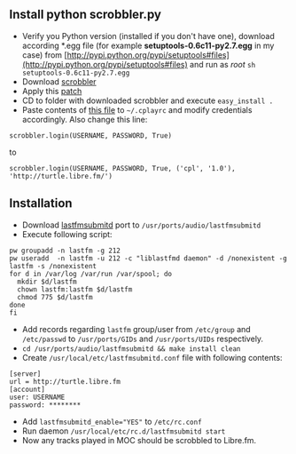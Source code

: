 ## Install python scrobbler.py

- Verify you Python version (installed if you don't have one), download according *.egg file (for example **setuptools-0.6c11-py2.7.egg** in my case) from [http://pypi.python.org/pypi/setuptools#files](http://pypi.python.org/pypi/setuptools#files) and run as *root* `sh setuptools-0.6c11-py2.7.egg`
- Download [scrobbler](http://sourceforge.net/projects/scrobbler/)
- Apply this [patch](http://sourceforge.net/tracker/?func=detail&aid=2789702&group_id=207796&atid=1003125)
- CD to folder with downloaded scrobbler and execute `easy_install .`
- Paste contents of [this file](https://github.com/SebastianZaha/cplay_scrobbler/blob/master/cplay_scrobbler.py) to `~/.cplayrc` and modify credentials accordingly. Also change this line:
```
scrobbler.login(USERNAME, PASSWORD, True)
```
to
```
scrobbler.login(USERNAME, PASSWORD, True, ('cpl', '1.0'), 'http://turtle.libre.fm/')
```



## Installation

- Download [lastfmsubmitd](http://hg.dereckson.be/freebsd-ports/src/505be8423e97/audio/lastfmsubmitd?at=default) port to `/usr/ports/audio/lastfmsubmitd`
- Execute following script:
```
pw groupadd -n lastfm -g 212
pw useradd  -n lastfm -u 212 -c "liblastfmd daemon" -d /nonexistent -g lastfm -s /nonexistent
for d in /var/log /var/run /var/spool; do
  mkdir $d/lastfm
  chown lastfm:lastfm $d/lastfm
  chmod 775 $d/lastfm
done
fi
```
- Add records regarding `lastfm` group/user from `/etc/group` and `/etc/passwd` to `/usr/ports/GIDs` and `/usr/ports/UIDs` respectively.
- `cd /usr/ports/audio/lastfmsubmitd && make install clean`
- Create `/usr/local/etc/lastfmsubmitd.conf` file with following contents:
```
[server]
url = http://turtle.libre.fm
[account]
user: USERNAME
password: ********
```

- Add `lastfmsubmitd_enable="YES"` to `/etc/rc.conf`
- Run daemon `/usr/local/etc/rc.d/lastfmsubmitd start`
- Now any tracks played in MOC should be scrobbled to Libre.fm.